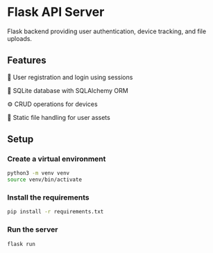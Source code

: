 # Flask API Server

Flask backend providing user authentication, device tracking, and file uploads.

## Features

🔐 User registration and login using sessions

🧩 SQLite database with SQLAlchemy ORM

⚙️ CRUD operations for devices

📁 Static file handling for user assets

## Setup

### Create a virtual environment

```bash
python3 -m venv venv
source venv/bin/activate
```

### Install the requirements

```bash
pip install -r requirements.txt
```

### Run the server

```bash
flask run
```
